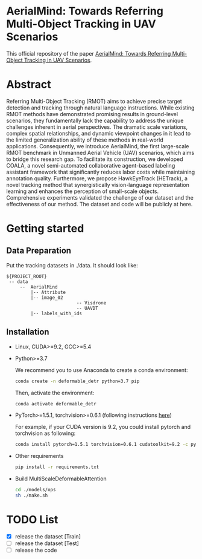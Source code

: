 # AerialMind: Towards Referring Multi-Object Tracking in UAV Scenarios

This official repository of the paper [AerialMind: Towards Referring Multi-Object Tracking in UAV Scenarios](). 

# Abstract
Referring Multi-Object Tracking (RMOT) aims to achieve precise target detection and tracking through natural language instructions. While existing RMOT methods have demonstrated promising results in ground-level scenarios, they fundamentally lack the capability to address the unique challenges inherent in aerial perspectives. The dramatic scale variations, complex spatial relationships, and dynamic viewpoint changes in it lead to the limited generalization ability of these methods in real-world applications. Consequently, we introduce AerialMind, the first large-scale RMOT benchmark in Unmanned Aerial Vehicle (UAV) scenarios, which aims to bridge this research gap.  To facilitate its construction, we developed COALA, a novel semi-automated collaborative agent-based labeling assistant framework that significantly reduces labor costs while maintaining annotation quality. Furthermore, we propose HawkEyeTrack (HETrack), a novel tracking method that synergistically vision-language representation learning and enhances the perception of small-scale objects. Comprehensive experiments validated the challenge of our dataset and the effectiveness of our method. The dataset and code will be publicly at here.

# Getting started

## Data Preparation
Put the tracking datasets in ./data. It should look like:
   ```
   ${PROJECT_ROOT}
    -- data
        --  AerialMind
            |-- Attribute
            |-- image_02
            			     -- Visdrone
            			     -- UAVDT
            |-- labels_with_ids
 
   ```

## Installation

* Linux, CUDA>=9.2, GCC>=5.4
  
* Python>=3.7

    We recommend you to use Anaconda to create a conda environment:
    ```bash
    conda create -n deformable_detr python=3.7 pip
    ```
    Then, activate the environment:
    ```bash
    conda activate deformable_detr
    ```
  
* PyTorch>=1.5.1, torchvision>=0.6.1 (following instructions [here](https://pytorch.org/))

    For example, if your CUDA version is 9.2, you could install pytorch and torchvision as following:
    ```bash
    conda install pytorch=1.5.1 torchvision=0.6.1 cudatoolkit=9.2 -c pytorch
    ```
  
* Other requirements
    ```bash
    pip install -r requirements.txt
    ```

* Build MultiScaleDeformableAttention
    ```bash
    cd ./models/ops
    sh ./make.sh
    ```

# TODO List

- [x] release the dataset [Train]
- [ ] release the dataset [Test]
- [ ] release the code